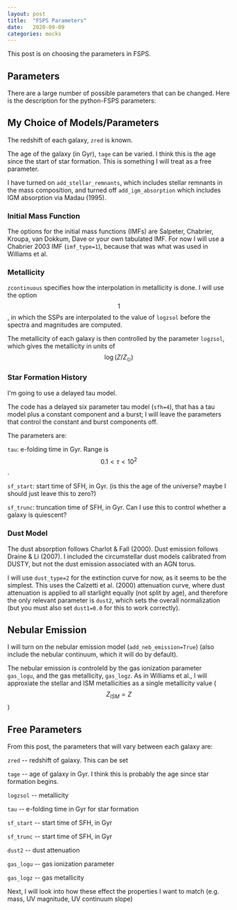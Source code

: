 ```yaml
---
layout: post
title:  "FSPS Parameters"
date:   2020-09-09
categories: mocks
---
```


This post is on choosing the parameters in FSPS.


## Parameters

There are a large number of possible parameters that can be changed. Here is the description for the python-FSPS parameters:

<object width="500" height="500" type="text/plain" data="{{site.baseurl}}/assets/files/FSPS_params.txt" border="0" >
</object>




## My Choice of Models/Parameters

The redshift of each galaxy, <code>zred</code> is known.

The age of the galaxy (in Gyr), <code>tage</code> can be varied. I think this is the age since the start of star formation. This is something I will treat as a free parameter.

I have turned on <code>add_stellar_remnants</code>, which includes stellar remnants in the mass composition, and turned off <code>add_igm_absorption</code> which includes IGM absorption via Madau (1995).



### Initial Mass Function

The options for the initial mass functions (IMFs) are Salpeter, Chabrier, Kroupa, van Dokkum, Dave or your own tabulated IMF. For now I will use a Chabrier 2003 IMF (<code>imf_type=1</code>), because that was what was used in Williams et al.



### Metallicity

<code>zcontinuous</code> specifies how the interpolation in metallicity is done. I will use the option $$1$$, in which the SSPs are interpolated to the value of <code>logzsol</code> before the spectra and magnitudes are computed.

The metallicity of each galaxy is then controlled by the parameter <code>logzsol</code>, which gives the metallicity in units of $$\log(Z/Z_\odot)$$

### Star Formation History

I'm going to use a delayed tau model.

The code has a delayed six parameter tau model (<code>sfh=4</code>), that has a tau model plus a constant component and a burst; I will leave the parameters that control the constant and burst components off.

The parameters are:

<code>tau</code>: e-folding time in Gyr. Range is $$0.1 <\tau <10^2$$.

<code>sf_start</code>: start time of SFH, in Gyr. (is this the age of the universe? maybe I should just leave this to zero?)

<code>sf_trunc</code>: truncation time of SFH, in Gyr. Can I use this to control whether a galaxy is quiescent?



### Dust Model


The dust absorption follows Charlot & Fall (2000). Dust emission follows Draine & Li (2007). I included the circumstellar dust models calibrated from DUSTY, but not the dust emission associated with an AGN torus.

I will use <code>dust_type=2</code> for the extinction curve for now, as it seems to be the simplest. This uses the Calzetti et al. (2000) attenuation curve, where dust attenuation is applied to all starlight equally (not split by age), and therefore the only relevant parameter is <code>dust2</code>, which sets the overall normalization (but you must also set  <code>dust1=0.0</code> for this to work correctly).


## Nebular Emission

I will turn on the nebular emission model (<code>add_neb_emission=True</code>)
(also include the nebular continuum, which it will do by default).

The nebular emission is controleld by the gas ionization parameter <code>gas_logu</code>, and the gas metallicity, <code>gas_logz</code>. As in Williams et al., I will approxiate the stellar and ISM metallicities as a single metallicity value ($$Z_{ISM} = Z$$)

## Free Parameters

From this post, the parameters that will vary between each galaxy are:

<code>zred</code> -- redshift of galaxy. This can be set

<code>tage</code> -- age of galaxy in Gyr. I think this is probably the age since star formation begins.

<code>logzsol</code> -- metallicity

<code>tau</code> -- e-folding time in Gyr for star formation

<code>sf_start</code> -- start time of SFH, in Gyr

<code>sf_trunc</code>  -- start time of SFH, in Gyr

<code>dust2</code> -- dust attenuation

<code>gas_logu</code> -- gas ionization parameter

<code>gas_logz</code> -- gas metallicity

Next, I will look into how these effect the properties I want to match (e.g. mass, UV magnitude, UV continuum slope)
